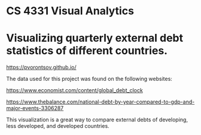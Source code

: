 # CS 4331 Visual Analytics

# Visualizing quarterly external debt statistics of different countries.

https://pvorontsov.github.io/

The data used for this project was found on the following websites: 

https://www.economist.com/content/global_debt_clock

https://www.thebalance.com/national-debt-by-year-compared-to-gdp-and-major-events-3306287

This visualization is a great way to compare external debts of developing, less developed, and developed countries.
